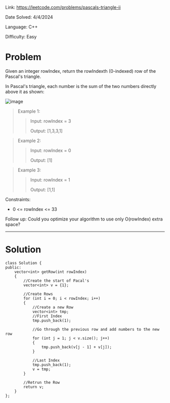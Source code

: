 Link: https://leetcode.com/problems/pascals-triangle-ii

Date Solved: 4/4/2024

Language: C++

Difficulty: Easy

# Problem

Given an integer rowIndex, return the rowIndexth (0-indexed) row of the Pascal's triangle.

In Pascal's triangle, each number is the sum of the two numbers directly above it as shown:

![image](https://github.com/BrianDang03/Leet-Code-Solved/assets/124744302/d68b8817-726b-4626-a6d9-1de7dc5c9a2d)

>Example 1:
>
>>Input: rowIndex = 3
>>
>>Output: [1,3,3,1]

>Example 2:
>
>>Input: rowIndex = 0
>>
>>Output: [1]

>Example 3:
>
>>Input: rowIndex = 1
>>
>>Output: [1,1]
 
Constraints:

- 0 <= rowIndex <= 33
 
Follow up: Could you optimize your algorithm to use only O(rowIndex) extra space?

---

# Solution

```
class Solution {
public:
    vector<int> getRow(int rowIndex) 
    {
        //Create the start of Pacal's
        vector<int> v = {1};

        //Create Rows             
        for (int i = 0; i < rowIndex; i++)
        {
            //Create a new Row
            vector<int> tmp;
            //First Index
            tmp.push_back(1);
            
            //Go through the previous row and add numbers to the new row
            for (int j = 1; j < v.size(); j++)
            {
                tmp.push_back(v[j - 1] + v[j]);
            }

            //Last Index
            tmp.push_back(1);
            v = tmp;
        }     

        //Retrun the Row
        return v;
    }
};
```
